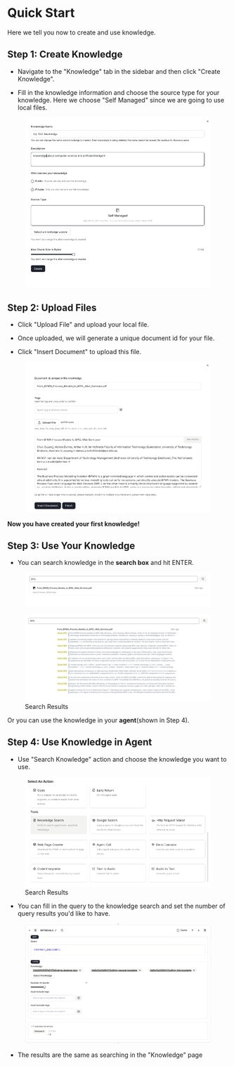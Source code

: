 # Quick Start

Here we tell you now to create and use knowledge.

## Step 1: Create Knowledge

* Navigate to the "Knowledge" tab in the sidebar and then click "Create Knowledge".

* Fill in the knowledge information and choose the source type for your knowledge. Here we choose "Self Managed" since we are going to use local files.

<figure><img src="../images/create-knowledge.png" alt=""></figure>


## Step 2: Upload Files

* Click "Upload File" and upload your local file. 

* Once uploaded, we will generate a unique document id for your file.

* Click "Insert Document" to upload this file.

<figure><img src="../images/upload-file.png" alt=""></figure>

**Now you have created your first knowledge!**

## Step 3: Use Your Knowledge

* You can search knowledge in the **search box** and hit ENTER. 

<figure><img src="../images/use-knowledge-1.png" alt=""></figure>

<figure><img src="../images/use-knowledge-2.png" alt=""><figcaption>Search Results</figcaption></figure>

Or you can use the knowledge in your **agent**(shown in Step 4). 

## Step 4: Use Knowledge in Agent

* Use "Search Knowledge" action and choose the knowledge you want to use.

<figure><img src="../images/use-knowledge-3.png" alt=""><figcaption>Search Results</figcaption></figure>

* You can fill in the query to the knowledge search and set the number of query results you'd like to have.

<figure><img src="../images/use-knowledge-4.png" alt=""></figure>

* The results are the same as searching in the "Knowledge" page





